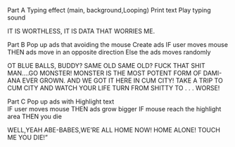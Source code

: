 Part A Typing effect (main, background,Looping)
Print text 
Play typing sound

IT IS WORTHLESS, IT IS DATA THAT WORRIES ME.


Part B Pop up ads that avoiding the mouse
Create ads
IF user moves mouse
           THEN ads move in an opposite direction 
Else  the ads moves randomly 

OT BLUE BALLS, BUDDY? SAME OLD SAME OLD? FUCK THAT SHIT MAN....GO MONSTER! MONSTER IS THE MOST POTENT FORM OF DAMI- ANA EVER GROWN. AND WE GOT IT HERE IN CUM CITY! TAKE A TRIP TO CUM CITY AND WATCH YOUR LIFE TURN FROM SHITTY TO . . . WORSE!
                  
Part C Pop up ads with Highlight text  
           IF user moves mouse
           THEN ads grow bigger
           IF mouse reach the highlight area
           THEN you die

WELL,YEAH ABE-BABES,WE’RE ALL HOME NOW! HOME ALONE! TOUCH ME YOU DIE!”

